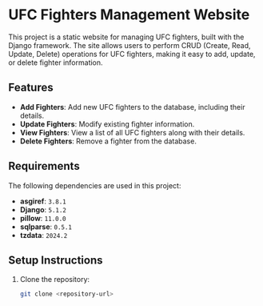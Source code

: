 # UFC Fighters Management Website

This project is a static website for managing UFC fighters, built with the Django framework. The site allows users to perform CRUD (Create, Read, Update, Delete) operations for UFC fighters, making it easy to add, update, or delete fighter information.

## Features
- **Add Fighters**: Add new UFC fighters to the database, including their details.
- **Update Fighters**: Modify existing fighter information.
- **View Fighters**: View a list of all UFC fighters along with their details.
- **Delete Fighters**: Remove a fighter from the database.

## Requirements
The following dependencies are used in this project:
- **asgiref**: `3.8.1`
- **Django**: `5.1.2`
- **pillow**: `11.0.0`
- **sqlparse**: `0.5.1`
- **tzdata**: `2024.2`

## Setup Instructions
1. Clone the repository:
   ```bash
   git clone <repository-url>
